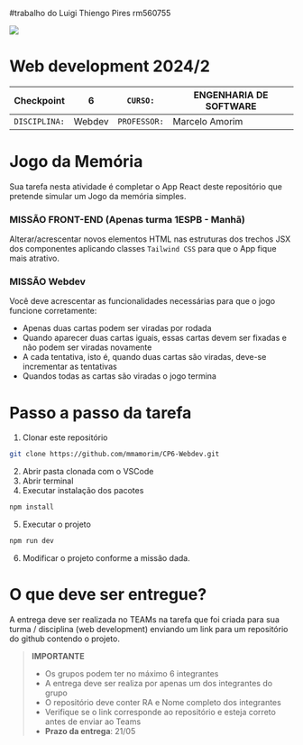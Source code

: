 #trabalho do Luigi Thiengo Pires rm560755


![](./fiap.png)

# Web development 2024/2


| Checkpoint        | 6      | ```CURSO:```     | ENGENHARIA DE SOFTWARE |
| ----------------- | ------ | ---------------- | ---------------------- |
| ```DISCIPLINA:``` | Webdev | ```PROFESSOR:``` | Marcelo Amorim         |

# Jogo da Memória

Sua tarefa nesta atividade é completar o App React deste repositório que pretende simular um Jogo da memória simples.

### MISSÃO FRONT-END (Apenas turma 1ESPB - Manhã)

Alterar/acrescentar novos elementos HTML nas estruturas dos trechos JSX dos componentes aplicando classes ```Tailwind CSS``` para que o App fique mais atrativo.  

### MISSÃO Webdev

Você deve acrescentar as funcionalidades necessárias para que o jogo funcione corretamente:

* Apenas duas cartas podem ser viradas por rodada
* Quando aparecer duas cartas iguais, essas cartas devem ser fixadas e não podem ser viradas novamente
* A cada tentativa, isto é, quando duas cartas são viradas, deve-se incrementar as tentativas
* Quandos todas as cartas são viradas o jogo termina


# Passo a passo da tarefa

1. Clonar este repositório
   
~~~bash
git clone https://github.com/mmamorim/CP6-Webdev.git
~~~

2. Abrir pasta clonada com o VSCode
3. Abrir terminal
4. Executar instalação dos pacotes

~~~bash
npm install
~~~

5. Executar o projeto

~~~bash
npm run dev
~~~

6. Modificar o projeto conforme a missão dada.

# O que deve ser entregue?

A entrega deve ser realizada no TEAMs na tarefa que foi criada para sua turma / disciplina (web development) enviando um link para um repositório do github contendo o projeto.

> **IMPORTANTE**
> * Os grupos podem ter no máximo 6 integrantes
> * A entrega deve ser realiza por apenas um dos integrantes do grupo 
> * O repositório deve conter RA e Nome completo dos integrantes
> * Verifique se o link corresponde ao repositório e esteja correto antes de enviar ao Teams 
> * **Prazo da entrega**: 21/05

